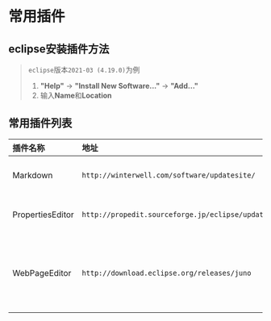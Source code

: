 # 常用插件

## eclipse安装插件方法

> `eclipse`版本`2021-03 (4.19.0)`为例
> 1. **"Help"** -> **"Install New Software..."** -> **"Add..."**
> 2. 输入**Name**和**Location**

## 常用插件列表

|插件名称|地址|说明|
|:---|:---|:---|
|Markdown|`http://winterwell.com/software/updatesite/`|编写和预览Markdown文档|
|PropertiesEditor|`http://propedit.sourceforge.jp/eclipse/updates/`|可以把unicode字符转换成中文|
|WebPageEditor|`http://download.eclipse.org/releases/juno`|展开Web, XML, JavaEE and OSGi Enterprise Development; 选中Web Page Editor|






